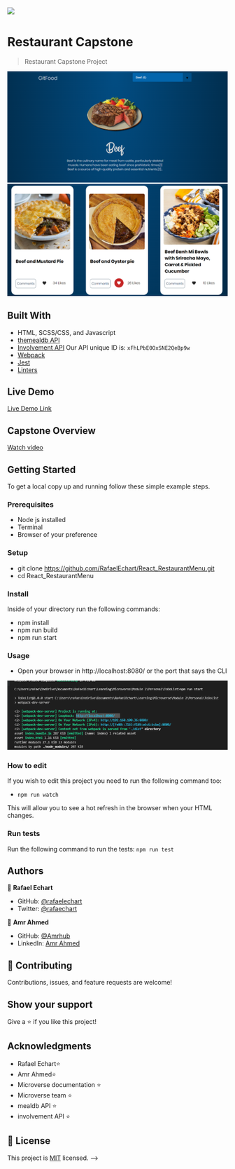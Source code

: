 # ![](https://img.shields.io/badge/Microverse-blueviolet)

# Restaurant Capstone

> Restaurant Capstone Project

![screenshot](./src/README/screenshot1.png)
![screenshot](./src/README/screenshot2.png)

## Built With

- HTML, SCSS/CSS, and Javascript
- [themealdb API](https://www.themealdb.com/api.php)
- [Involvement API](https://www.notion.so/microverse/Involvement-API-869e60b5ad104603aa6db59e08150270) Our API unique ID is: `xFhLPbE0OxSNE2QeBp9w`
- [Webpack](https://webpack.js.org/)
- [Jest](https://jestjs.io/)
- [Linters](https://github.com/microverseinc/linters-config/blob/master/html-css-js/.github/workflows/linters.yml)

## Live Demo

[Live Demo Link](https://infallible-feynman-bae919.netlify.app/)

## Capstone Overview

[Watch video](https://drive.google.com/file/d/1tcHf2zilMFW-HCkPU4PMbI2r1AYlN-O1/view)

## Getting Started

To get a local copy up and running follow these simple example steps.

### Prerequisites

- Node js installed
- Terminal
- Browser of your preference

### Setup

- git clone https://github.com/RafaelEchart/React_RestaurantMenu.git
- cd React_RestaurantMenu

### Install

Inside of your directory run the following commands:

- npm install
- npm run build
- npm run start

### Usage

- Open your browser in http://localhost:8080/ or the port that says the CLI

![localhost](./src/README/localhost.png)

### How to edit

If you wish to edit this project you need to run the following command too:

- `npm run watch`

This will allow you to see a hot refresh in the browser when your HTML changes.

### Run tests

Run the following command to run the tests: `npm run test`

## Authors

👤 **Rafael Echart**

- GitHub: [@rafaelechart](https://github.com/rafaelechart)
- Twitter: [@rafaechart](https://twitter.com/rafaechart)

👤 **Amr Ahmed**

- GitHub: [@Amrhub](https://github.com/Amrhub/)
- LinkedIn: [Amr Ahmed](https://www.linkedin.com/in/amr-ahmed-655420191/)

## 🤝 Contributing

Contributions, issues, and feature requests are welcome!

## Show your support

Give a ⭐️ if you like this project!

## Acknowledgments

- Rafael Echart⭐️
- Amr Ahmed⭐️
- Microverse documentation ⭐️
- Microverse team ⭐️
- mealdb API ⭐️
- involvement API ⭐️

## 📝 License

This project is [MIT](./MIT.md) licensed. -->

